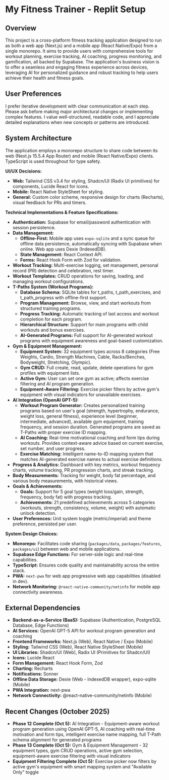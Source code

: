 # My Fitness Trainer - Replit Setup

## Overview
This project is a cross-platform fitness tracking application designed to run as both a web app (Next.js) and a mobile app (React Native/Expo) from a single monorepo. It aims to provide users with comprehensive tools for workout planning, exercise tracking, AI coaching, progress monitoring, and gamification, all backed by Supabase. The application's business vision is to offer a seamless and engaging fitness experience across devices, leveraging AI for personalized guidance and robust tracking to help users achieve their health and fitness goals.

## User Preferences
I prefer iterative development with clear communication at each step. Please ask before making major architectural changes or implementing complex features. I value well-structured, readable code, and I appreciate detailed explanations when new concepts or patterns are introduced.

## System Architecture
The application employs a monorepo structure to share code between its web (Next.js 15.5.4 App Router) and mobile (React Native/Expo) clients. TypeScript is used throughout for type safety.

**UI/UX Decisions:**
- **Web:** Tailwind CSS v3.4 for styling, Shadcn/UI (Radix UI primitives) for components, Lucide React for icons.
- **Mobile:** React Native StyleSheet for styling.
- **General:** Custom color scheme, responsive design for charts (Recharts), visual feedback for PRs and timers.

**Technical Implementations & Feature Specifications:**
- **Authentication:** Supabase for email/password authentication with session persistence.
- **Data Management:**
    - **Offline-First:** Mobile app uses `expo-sqlite` and a sync queue for offline data persistence, automatically syncing with Supabase when online. Web app uses Dexie (IndexedDB).
    - **State Management:** React Context API.
    - **Forms:** React Hook Form with Zod for validation.
- **Workout Tracking:** Multi-exercise logging, set management, personal record (PR) detection and celebration, rest timer.
- **Workout Templates:** CRUD operations for saving, loading, and managing workout configurations.
- **T-Paths System (Workout Programs):** 
    - **Database Schema:** SQLite tables for t_paths, t_path_exercises, and t_path_progress with offline-first support.
    - **Program Management:** Browse, view, and start workouts from structured training programs.
    - **Progress Tracking:** Automatic tracking of last access and workout completion for each program.
    - **Hierarchical Structure:** Support for main programs with child workouts and bonus exercises.
    - **AI-Generated Programs:** Full support for AI-generated workout programs with equipment awareness and goal-based customization.
- **Gym & Equipment Management:**
    - **Equipment System:** 32 equipment types across 8 categories (Free Weights, Cardio, Strength Machines, Cable, Racks/Benches, Bodyweight, Stretching, Olympic).
    - **Gym CRUD:** Full create, read, update, delete operations for gym profiles with equipment lists.
    - **Active Gym:** User can set one gym as active; affects exercise filtering and AI program generation.
    - **Equipment-Aware Filtering:** Exercise picker filters by active gym's equipment with visual indicators for unavailable exercises.
- **AI Integration (OpenAI GPT-5):**
    - **Workout Program Generator:** Creates personalized training programs based on user's goal (strength, hypertrophy, endurance, weight loss, general fitness), experience level (beginner, intermediate, advanced), available gym equipment, training frequency, and session duration. Generated programs are saved as T-Paths with proper exercise ID mapping.
    - **AI Coaching:** Real-time motivational coaching and form tips during workouts. Provides context-aware advice based on current exercise, set number, and user progress.
    - **Exercise Matching:** Intelligent name-to-ID mapping system that matches AI-generated exercise names to actual exercise definitions.
- **Progress & Analytics:** Dashboard with key metrics, workout frequency charts, volume tracking, PR progression charts, and streak tracking.
- **Body Measurements:** Tracking for weight, body fat percentage, and various body measurements, with historical views.
- **Goals & Achievements:**
    - **Goals:** Support for 5 goal types (weight loss/gain, strength, frequency, body fat) with progress tracking.
    - **Achievements:** 21 predefined achievements across 5 categories (workouts, strength, consistency, volume, weight) with automatic unlock detection.
- **User Preferences:** Unit system toggle (metric/imperial) and theme preference, persisted per user.

**System Design Choices:**
- **Monorepo:** Facilitates code sharing (`packages/data`, `packages/features`, `packages/ui`) between web and mobile applications.
- **Supabase Edge Functions:** For server-side logic and real-time capabilities.
- **TypeScript:** Ensures code quality and maintainability across the entire stack.
- **PWA:** `next-pwa` for web app progressive web app capabilities (disabled in dev).
- **Network Monitoring:** `@react-native-community/netinfo` for mobile app connectivity awareness.

## External Dependencies
- **Backend-as-a-Service (BaaS):** Supabase (Authentication, PostgreSQL Database, Edge Functions)
- **AI Services:** OpenAI GPT-5 API for workout program generation and coaching
- **Frontend Frameworks:** Next.js (Web), React Native / Expo (Mobile)
- **Styling:** Tailwind CSS (Web), React Native StyleSheet (Mobile)
- **UI Libraries:** Shadcn/UI (Web), Radix UI (Primitives for Shadcn/UI)
- **Icons:** Lucide React
- **Form Management:** React Hook Form, Zod
- **Charting:** Recharts
- **Notifications:** Sonner
- **Offline Data Storage:** Dexie (Web - IndexedDB wrapper), expo-sqlite (Mobile)
- **PWA Integration:** next-pwa
- **Network Connectivity:** @react-native-community/netinfo (Mobile)

## Recent Changes (October 2025)
- **Phase 12 Complete (Oct 5):** AI Integration - Equipment-aware workout program generation using OpenAI GPT-5, AI coaching with real-time motivation and form tips, intelligent exercise name mapping, full T-Path schema alignment for generated programs
- **Phase 13 Complete (Oct 5):** Gym & Equipment Management - 32 equipment types, gym CRUD operations, active gym selection, equipment-aware exercise filtering with visual indicators
- **Equipment Filtering Complete (Oct 5):** Exercise picker now filters by active gym's equipment with smart mapping system and "Available Only" toggle
